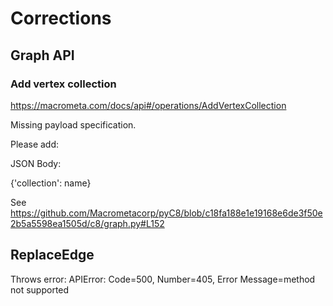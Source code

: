 # Corrections 

## Graph API 

### Add vertex collection
https://macrometa.com/docs/api#/operations/AddVertexCollection

Missing payload specification.

Please add: 

JSON Body: 

{'collection': name}

See 
https://github.com/Macrometacorp/pyC8/blob/c18fa188e1e19168e6de3f50e2b5a5598ea1505d/c8/graph.py#L152

## ReplaceEdge

Throws  error: APIError: Code=500, Number=405,  Error Message=method not supported